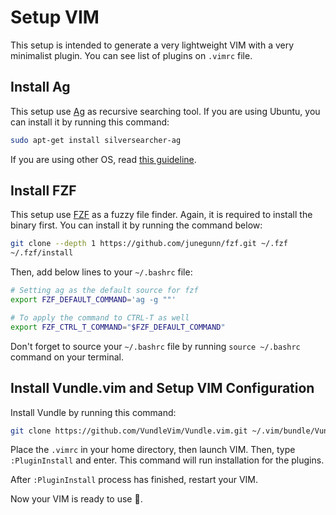 Setup VIM
========================
This setup is intended to generate a very lightweight VIM with a very minimalist plugin. You can see list of plugins on `.vimrc` file.  

Install Ag
------------------------
This setup use [Ag](https://github.com/ggreer/the_silver_searcher) as recursive searching tool. If you are using Ubuntu, you can install it by running this command:

``` bash
sudo apt-get install silversearcher-ag
```

If you are using other OS, read [this guideline](https://github.com/ggreer/the_silver_searcher#installing).

Install FZF
------------------------
This setup use [FZF](https://github.com/junegunn/fzf) as a fuzzy file finder. Again, it is required to install the binary first. You can install it by running the command below:  

```bash
git clone --depth 1 https://github.com/junegunn/fzf.git ~/.fzf
~/.fzf/install
```

Then, add below lines to your `~/.bashrc` file:

```bash
# Setting ag as the default source for fzf
export FZF_DEFAULT_COMMAND='ag -g ""'

# To apply the command to CTRL-T as well
export FZF_CTRL_T_COMMAND="$FZF_DEFAULT_COMMAND"
```

Don't forget to source your `~/.bashrc` file by running `source ~/.bashrc` command on your terminal.

Install Vundle.vim and Setup VIM Configuration
------------------------
Install Vundle by running this command:  
```bash
git clone https://github.com/VundleVim/Vundle.vim.git ~/.vim/bundle/Vundle.vim
```
Place the `.vimrc` in your home directory, then launch VIM. Then, type `:PluginInstall` and enter. This command will run installation for the plugins.

After `:PluginInstall` process has finished, restart your VIM.

Now your VIM is ready to use :rocket:.  
